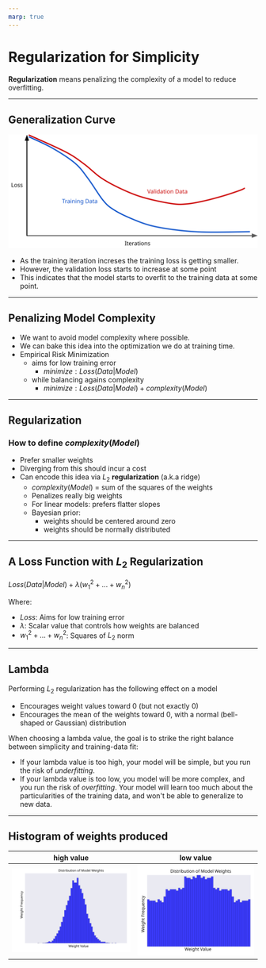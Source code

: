 ```yaml
---
marp: true
---
```


# Regularization for Simplicity

**Regularization** means penalizing the complexity of a model to reduce overfitting.

---

## Generalization Curve

![generalization-curve](images/10-1-generalization-curve.svg)

* As the training iteration increses the training loss is getting smaller.
* However, the validation loss starts to increase at some point
* This indicates that the model starts to overfit to the training data at some point.

---

## Penalizing Model Complexity

* We want to avoid model complexity where possible.
* We can bake this idea into the optimization we do at training time.
* Empirical Risk Minimization
  * aims for low training error
    * $minimize: Loss(Data|Model)$
  * while balancing agains complexity
    * $minimize: Loss(Data|Model) + complexity(Model)$

---

## Regularization

### How to define $complexity(Model)$

* Prefer smaller weights
* Diverging from this should incur a cost
* Can encode this idea via $L_2$ **regularization** (a.k.a ridge)
  * $complexity(Model)$ = sum of the squares of the weights
  * Penalizes really big weights
  * For linear models: prefers flatter slopes
  * Bayesian prior:
    * weights should be centered around zero
    * weights should be normally distributed

---

## A Loss Function with $L_2$ Regularization

$Loss(Data|Model) + \lambda (w_1^2 + ... + w_n^2)$

Where:

* $Loss$: Aims for low training error
* $\lambda$: Scalar value that controls how weights are balanced
* $w_1^2 + ... + w_n^2$: Squares of $L_2$ norm

---

## Lambda

Performing $L_2$ regularization has the following effect on a model

* Encourages weight values toward 0 (but not exactly 0)
* Encourages the mean of the weights toward 0, with a normal (bell-shaped or Gaussian) distribution

When choosing a lambda value, the goal is to strike the right balance between simplicity and training-data fit:

* If your lambda value is too high, your model will be simple, but you run the risk of *underfitting*.
* If your lambda value is too low, you model will be more complex, and you run the risk of *overfitting*. Your model will learn too much about the particularities of the training data, and won't be able to generalize to new data.

---

## Histogram of weights produced

high value | low value
------------|-----------
![lambda-high-value](images/10-2-lambda-high-value.svg) | ![lambda-low-value](images/10-3-lambda-low-value.svg)
